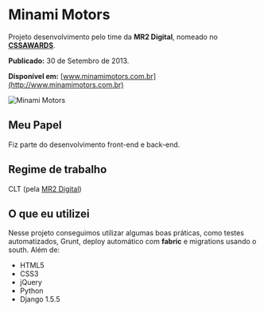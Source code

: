 # Minami Motors

Projeto desenvolvimento pelo time da __MR2 Digital__, nomeado no [__CSSAWARDS__](http://www.awwwards.com/best-websites/honda-minami-motors-1).

__Publicado:__ 30 de Setembro de 2013.

__Disponível em:__ [www.minamimotors.com.br](http://www.minamimotors.com.br)

![Minami Motors](https://raw.github.com/hmleal/Portfolio/master/latest_work/img/minami_motors.png "Minami Motors")


## Meu Papel

Fiz parte do desenvolvimento front-end e back-end.

## Regime de trabalho

CLT (pela [MR2 Digital](http://www.mr2digital.com.br))

## O que eu utilizei

Nesse projeto conseguimos utilizar algumas boas práticas, como testes automatizados, Grunt, deploy automático com __fabric__ e migrations usando o south. Além de:

* HTML5
* CSS3
* jQuery
* Python
* Django 1.5.5
